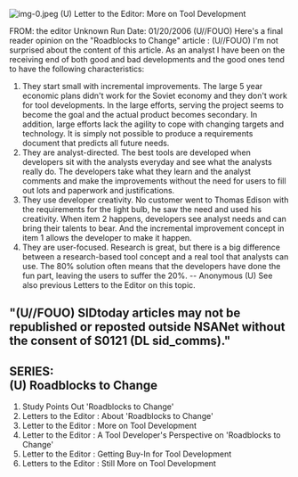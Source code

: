 ![img-0.jpeg](img-0.jpeg)
(U) Letter to the Editor: More on Tool Development

FROM: the editor
Unknown
Run Date: 01/20/2006
(U//FOUO) Here's a final reader opinion on the "Roadblocks to Change" article :
(U//FOUO) I'm not surprised about the content of this article. As an analyst I have been on the receiving end of both good and bad developments and the good ones tend to have the following characteristics:

1. They start small with incremental improvements. The large 5 year economic plans didn't work for the Soviet economy and they don't work for tool developments. In the large efforts, serving the project seems to become the goal and the actual product becomes secondary. In addition, large efforts lack the agility to cope with changing targets and technology. It is simply not possible to produce a requirements document that predicts all future needs.
2. They are analyst-directed. The best tools are developed when developers sit with the analysts everyday and see what the analysts really do. The developers take what they learn and the analyst comments and make the improvements without the need for users to fill out lots and paperwork and justifications.
3. They use developer creativity. No customer went to Thomas Edison with the requirements for the light bulb, he saw the need and used his creativity. When item 2 happens, developers see analyst needs and can bring their talents to bear. And the incremental improvement concept in item 1 allows the developer to make it happen.
4. They are user-focused. Research is great, but there is a big difference between a research-based tool concept and a real tool that analysts can use. The $80 \%$ solution often means that the developers have done the fun part, leaving the users to suffer the $20 \%$.
-- Anonymous
(U) See also previous Letters to the Editor on this topic.

## "(U//FOUO) SIDtoday articles may not be republished or reposted outside NSANet without the consent of S0121 (DL sid_comms)."

## SERIES: <br> (U) Roadblocks to Change

1. Study Points Out 'Roadblocks to Change'
2. Letters to the Editor : About 'Roadblocks to Change'
3. Letter to the Editor : More on Tool Development
4. Letter to the Editor : A Tool Developer's Perspective on 'Roadblocks to Change'
5. Letter to the Editor : Getting Buy-In for Tool Development
6. Letters to the Editor : Still More on Tool Development


